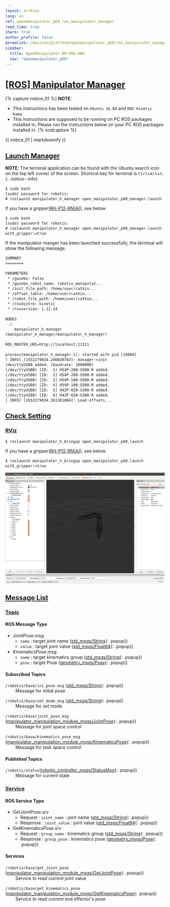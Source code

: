 ```yaml
---
layout: archive
lang: en
ref: openmanipulator_p60_ros_manipulator_manager
read_time: true
share: true
author_profile: false
permalink: /docs/en/platform/openmanipulator_p60/ros_manipulator_manager/
sidebar:
  title: OpenManipulator RM-P60-RNH
  nav: "openmanipulator_p60"
---
```


<div style="counter-reset: h1 4"></div>

# [[ROS] Manipulator Manager](#ros-manipulator-manager)

{% capture notice_01 %}
**NOTE**:
- This instructions has been tested on `Ubuntu 16.04` and `ROS Kinetic Kame`.
- This instructions are supposed to be running on PC ROS packages installed in. Please run the instructions below on your PC ROS packages installed in.
{% endcapture %}
<div class="notice--info">{{ notice_01 | markdownify }}</div>

## [Launch Manager](#launch-manager)

**NOTE**: The terminal application can be found with the Ubuntu search icon on the top left corner of the screen. Shortcut key for terminal is `Ctrl`+`Alt`+`t`.
{: .notice--info}

```
$ sudo bash
[sudo] password for robotis:   
# roslaunch manipulator_h_manager open_manipulator_p60_manager.launch   
```
If you have a gripper([RH-P12-RN(A)](/docs/en/platform/rh_p12_rna/)), see below. 

```
$ sudo bash
[sudo] password for robotis:   
# roslaunch manipulator_h_manager open_manipulator_p60_manager.launch with_gripper:=true
```



If the manipulator manger has been launched successfully, the terminal will show the following message.

```
SUMMARY
========

PARAMETERS
 * /gazebo: False
 * /gazebo_robot_name: robotis_manipulat...
 * /init_file_path: /home/user/catkin...
 * /offset_table: /home/user/catkin...
 * /robot_file_path: /home/user/catkin...
 * /rosdistro: kinetic
 * /rosversion: 1.12.14

NODES
  /
    manipulator_h_manager (manipulator_h_manager/manipulator_h_manager)

ROS_MASTER_URI=http://localhost:11311

process[manipulator_h_manager-1]: started with pid [19408]
[ INFO] [1552279834.246020783]: manager->init
/dev/ttyUSB0 added. (baudrate: 1000000)
(/dev/ttyUSB0) [ID:  1] H54P-200-S500-R added. 
(/dev/ttyUSB0) [ID:  2] H54P-200-S500-R added. 
(/dev/ttyUSB0) [ID:  3] H54P-100-S500-R added. 
(/dev/ttyUSB0) [ID:  4] H54P-100-S500-R added. 
(/dev/ttyUSB0) [ID:  5] H42P-020-S300-R added. 
(/dev/ttyUSB0) [ID:  6] H42P-020-S300-R added. 
[ INFO] [1552279834.361381084]: Load offsets...
```

## [Check Setting](#check-setting)
### [RViz](#rviz)
```
$ roslaunch manipulator_h_bringup open_manipulator_p60.launch 
```

If you have a gripper([RH-P12-RN(A)](/docs/en/platform/rh_p12_rna/)), see below. 
```
$ roslaunch manipulator_h_bringup open_manipulator_p60.launch with_gripper:=true
```
![](/assets/images/platform/openmanipulator_p60/rviz.png)
  
## [Message List](#message-list)
### [Topic](#topic)

#### ROS Message Type
* JointPose.msg   
  * `name` : target joint name ([std_msgs/String]{: .popup})    
  * `value` : target joint value ([std_msgs/Float64]{: .popup})    
* KinematicsPose.msg    
  * `name` : target kinematics group ([std_msgs/String]{: .popup})    
  * `pose` : target Pose ([geometry_msgs/Pose]{: .popup})   

#### Subscribed Topics
`/robotis/base/ini_pose_msg` ([std_msgs/String]{: .popup})    
&emsp;&emsp; Message for initial pose

`/robotis/base/set_mode_msg` ([std_msgs/String]{: .popup})    
&emsp;&emsp; Message for set mode

`/robotis/base/joint_pose_msg` ([manipulator_manipulation_module_msgs/JointPose]{: .popup})   
&emsp;&emsp; Message for joint space control

`/robotis/base/kinematics_pose_msg` ([manipulator_manipulation_module_msgs/KinematicsPose]{: .popup})   
&emsp;&emsp; Message for task space control

#### Published Topics
`/robotis/status`([robotis_controller_msgs/StatusMsg]{: .popup})    
&emsp;&emsp; Message for current state


### [Service](#service)

#### ROS Service Type   
* GetJointPose.srv   
  * Request : `joint_name` : joint name ([std_msgs/String]{: .popup})   
  * Response : `joint_value` : joint value ([std_msgs/Float64]{: .popup})   
* GetKinematicsPose.srv     
  * Request : `group_name` : kinematics group ([std_msgs/String]{: .popup})   
  * Response : `group_pose` : kinematics pose ([geometry_msgs/Pose]{: .popup})   

#### Services
`/robotis/base/get_joint_pose` ([manipulator_manipulation_module_msgs/GetJointPose]{: .popup})   
&emsp;&emsp; Service to read current joint value

`/robotis/base/get_kinematics_pose` ([manipulator_manipulation_module_msgs/GetKinematicsPose]{: .popup})   
&emsp;&emsp; Service to read current end effector's pose


[std_msgs/String]: /docs/en/popup/std_msgs_string/
[std_msgs/Float64]: /docs/en/popup/std_msgs_float64_msg/
[geometry_msgs/Pose]: /docs/en/popup/geometry_msgs_Pose_msg/
[robotis_controller_msgs/StatusMsg]: /docs/en/popup/StatusMsg.msg/
[manipulator_manipulation_module_msgs/JointPose]: /docs/en/popup/JointPose.msg/
[manipulator_manipulation_module_msgs/KinematicsPose]: /docs/en/popup/KinematicsPose.msg/
[manipulator_manipulation_module_msgs/GetJointPose]: /docs/en/popup/GetJointPose.srv/
[manipulator_manipulation_module_msgs/GetKinematicsPose]: /docs/en/popup/GetKinematicsPose.srv/
